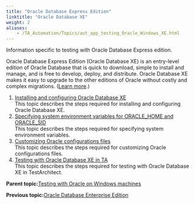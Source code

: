 ```yaml
--- 
title: "Oracle Database Express Edition"
linktitle: "Oracle Database XE"
weight: 2
aliases: 
    - /TA_Automation/Topics/aut_app_testing_Oracle_Windows_XE.html
---
```


Information specific to testing with Oracle Database Express edition.

Oracle Database Express Edition \(Oracle Database XE\) is an entry-level edition of Oracle Database that is quick to download, simple to install and manage, and is free to develop, deploy, and distribute. Oracle Database XE makes it easy to upgrade to the other editions of Oracle without costly and complex migrations. \([Learn more](https://docs.oracle.com/cd/B28359_01/license.111/b28287/editions.htm#DBLIC116).\)

1.  [Installing and configuring Oracle Database XE](/TA_Automation/Topics/aut_app_testing_Oracle_Windows_XE_installation_configurations.html)  
This topic describes the steps required for installing and configuring Oracle Database XE.
2.  [Specifying system environment variables for ORACLE\_HOME and ORACLE\_SID](/TA_Automation/Topics/aut_app_testing_Oracle_Windows_XE_system_environment_variables.html)  
This topic describes the steps required for specifying system environment variables.
3.  [Customizing Oracle configurations files](/TA_Automation/Topics/aut_app_testing_Oracle_Windows_XE_configurations_files.html)  
This topic describes the steps required for customizing Oracle configurations files.
4.  [Testing with Oracle Database XE in TA](/TA_Automation/Topics/aut_app_testing_Oracle_Windows_XE_TestAchitect.html)  
This topic describes the steps required for testing with Oracle Database XE in TestArchitect.

**Parent topic:**[Testing with Oracle on Windows machines](/TA_Automation/Topics/aut_app_testing_Oracle_Windows.html)

**Previous topic:**[Oracle Database Enterprise Edition](/TA_Automation/Topics/aut_app_testing_Oracle_Windows_Enterprise.html)

